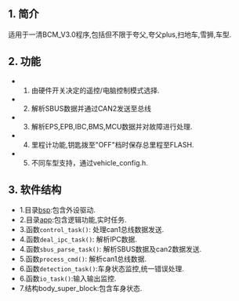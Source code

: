 ## 1. 简介  
适用于一清BCM_V3.0程序,包括但不限于夸父,夸父plus,扫地车,雪狮,车型.

## 2. 功能  
- 1. 由硬件开关决定的遥控/电脑控制模式选择.
- 2. 解析SBUS数据并通过CAN2发送至总线
- 3. 解析EPS,EPB,IBC,BMS,MCU数据并对故障进行处理.
- 4. 里程计功能,钥匙拨至"OFF"档时保存总里程至FLASH.
- 5. 不同车型支持，通过vehicle_config.h.

## 3. 软件结构
- 1.目录[bsp](./MDK-ARM/bsp):包含外设驱动.
- 2.目录[app](./MDK-ARM/app):包含逻辑功能,实时任务.
- 3.函数`control_task()`: 处理can1总线数据发送.
- 4.函数`deal_ipc_task()`: 解析IPC数据.
- 4.函数`sbus_parse_task()`: 解析SBUS数据及can2数据发送.
- 5.函数`process_cmd()`: 解析can1总线数据.
- 6.函数`detection_task()`:车身状态监控,统一错误处理.
- 6.函数`io_task()`:输入输出监控.
- 7.结构body_super_block:包含车身状态.

